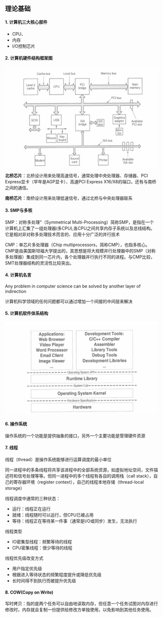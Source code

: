 ## 理论基础

#### 1. 计算机三大核心部件
- CPU、
- 内存
- I/O控制芯片

#### 2. 计算机硬件结构框架图

<img src="./imgs/computer-hardware-structure.jpg">

**北桥芯片**：北桥设计用来处理高速信号，通常处理中央处理器、存储器、PCI Express显卡（早年是AGP显卡）、高速PCI Express X16/X8的端口，还有与南桥之间的通信。

**南桥芯片**：南桥设计用来处理低速信号，通过北桥与中央处理器联系


#### 3. SMP与多核

SMP：对称多处理"（Symmetrical Multi-Processing）简称SMP，是指在一个计算机上汇集了一组处理器(多CPU),各CPU之间共享内存子系统以及总线结构。它是相对非对称多处理技术而言的、应用十分广泛的并行技术

CMP：单芯片多处理器（Chip multiprocessors，简称CMP），也指多核心。CMP是由美国斯坦福大学提出的，其思想是将大规模并行处理器中的SMP（对称多处理器）集成到同一芯片内，各个处理器并行执行不同的进程。与CMP比较， SMT处理器结构的灵活性比较突出。

#### 4. 计算机名言

Any problem in computer science can be solved by another layer of indirection

计算机科学领域的任何问题都可以通过增加一个间接的中间层来解决

#### 5. 计算机软件体系结构

<img src="./imgs/computer-software-structure.jpg">

#### 6. 操作系统

操作系统的一个功能是提供抽象的接口，另外一个主要功能是管理硬件资源

#### 7. 线程

线程（thread）是操作系统能够进行运算调度的最小单位

同一进程中的多条线程将共享该进程中的全部系统资源，如虚拟地址空间，文件描述符和信号处理等等。但同一进程中的多个线程有各自的调用栈（call stack），自己的寄存器环境（register context），自己的线程本地存储（thread-local storage）

线程调度中通常的三种状态：

- 运行：线程正在运行
- 就绪：线程随时可以运行，但CPU已被占用
- 等待：线程正在等待某一件事（通常是I/O或同步）发生，无法执行

线程类型

- IO密集型线程：频繁等待的线程
- CPU密集线程：很少等待的线程


线程优先级改变方式

- 用户指定优先级
- 根据进入等待状态的频繁程度提升或降低优先级
- 长时间得不到执行而被提升优先级

#### 8. COW(Copy on Write)

写时拷贝：指的是两个任务可以自由地读取内存，但任意一个任务试图对内存进行修改时，内存就会复制一份提供给修改方单独使用，以免影响到其他任务使用。
